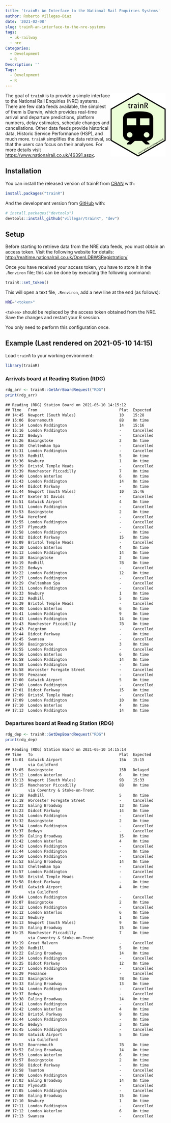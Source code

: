 ```yaml
---
title: 'trainR: An Interface to the National Rail Enquiries Systems'
author: Roberto Villegas-Diaz
date: '2021-02-08'
slug: trainR-an-interface-to-the-nre-systems
tags:
  - uk-railway
  - nre
Categories:
  - Development
  - R
Description: ''
Tags:
  - Development
  - R
---
```


<img src="https://raw.githubusercontent.com/villegar/trainR/main/inst/images/logo.png" alt="logo" align="right" height=200px/>

The goal of `trainR` is to provide a simple interface to the 
National Rail Enquiries (NRE) systems. There are few data feeds 
available, the simplest of them is Darwin, which provides real-time 
arrival and departure predictions, platform numbers, delay estimates, 
schedule changes and cancellations. Other data feeds provide historical 
data, Historic Service Performance (HSP), and much more. `trainR` 
simplifies the data retrieval, so that the users can focus on their 
analyses. For more details visit 
https://www.nationalrail.co.uk/46391.aspx.

## Installation

You can install the released version of trainR from [CRAN](https://CRAN.R-project.org) with:

``` r
install.packages("trainR")
```

And the development version from [GitHub](https://github.com/) with:

``` r
# install.packages("devtools")
devtools::install_github("villegar/trainR", "dev")
```

## Setup
Before starting to retrieve data from the NRE data feeds, you must obtain an access token. 
Visit the following website for details: http://realtime.nationalrail.co.uk/OpenLDBWSRegistration/

Once you have received your access token, you have to store it in the `.Renviron` file; this can be 
done by executing the following command:


```r
trainR::set_token()
```

This will open a text file, `.Renviron`, add a new line at the end (as follows):

```bash
NRE="<token>"
```

`<token>` should be replaced by the access token obtained from the NRE. Save the changes and restart 
your R session.

You only need to perform this configuration once.

## Example (Last rendered on 2021-05-10 14:15)

Load `trainR` to your working environment:

```r
library(trainR)
```

### Arrivals board at Reading Station (RDG)


```r
rdg_arr <- trainR::GetArrBoardRequest("RDG")
print(rdg_arr)
```

```
## Reading (RDG) Station Board on 2021-05-10 14:15:12
## Time   From                                    Plat  Expected
## 14:45  Newport (South Wales)                   10    15:28
## 15:06  Bournemouth                             8B    On time
## 15:14  London Paddington                       14    15:16
## 15:16  London Paddington                       -     Cancelled
## 15:22  Bedwyn                                  -     Cancelled
## 15:26  Basingstoke                             2     On time
## 15:30  Cheltenham Spa                          -     Cancelled
## 15:31  London Paddington                       -     Cancelled
## 15:33  Redhill                                 5     On time
## 15:36  Newbury                                 1     On time
## 15:39  Bristol Temple Meads                    -     Cancelled
## 15:39  Manchester Piccadilly                   7     On time
## 15:40  London Waterloo                         6     On time
## 15:43  London Paddington                       14    On time
## 15:44  Didcot Parkway                          -     On time
## 15:44  Newport (South Wales)                   10    15:46
## 15:47  Exeter St Davids                        -     Cancelled
## 15:51  Gatwick Airport                         4     On time
## 15:51  London Paddington                       -     Cancelled
## 15:53  Basingstoke                             2     On time
## 15:54  Hereford                                -     Cancelled
## 15:55  London Paddington                       -     Cancelled
## 15:57  Plymouth                                -     Cancelled
## 15:58  London Paddington                       -     On time
## 16:02  Didcot Parkway                          15    On time
## 16:09  Bristol Temple Meads                    -     Cancelled
## 16:10  London Waterloo                         4     On time
## 16:13  London Paddington                       14    On time
## 16:18  Basingstoke                             2     On time
## 16:19  Redhill                                 7B    On time
## 16:22  Bedwyn                                  -     Cancelled
## 16:22  London Paddington                       12    On time
## 16:27  London Paddington                       -     Cancelled
## 16:29  Cheltenham Spa                          -     Cancelled
## 16:31  London Paddington                       -     Cancelled
## 16:33  Newbury                                 1     On time
## 16:33  Redhill                                 5     On time
## 16:39  Bristol Temple Meads                    -     Cancelled
## 16:40  London Waterloo                         6     On time
## 16:41  London Paddington                       9     On time
## 16:43  London Paddington                       14    On time
## 16:43  Manchester Piccadilly                   7B    On time
## 16:43  Paignton                                -     Cancelled
## 16:44  Didcot Parkway                          -     On time
## 16:45  Swansea                                 -     Cancelled
## 16:50  Basingstoke                             3     On time
## 16:55  London Paddington                       -     Cancelled
## 16:56  London Waterloo                         6     On time
## 16:58  London Paddington                       14    On time
## 16:58  London Paddington                       -     On time
## 16:58  Worcester Foregate Street               -     Cancelled
## 16:59  Penzance                                -     Cancelled
## 17:00  Gatwick Airport                         5     On time
## 17:00  London Paddington                       -     Cancelled
## 17:01  Didcot Parkway                          15    On time
## 17:09  Bristol Temple Meads                    -     Cancelled
## 17:09  London Paddington                       10    On time
## 17:10  London Waterloo                         4     On time
## 17:13  London Paddington                       14    On time
```

### Departures board at Reading Station (RDG)


```r
rdg_dep <- trainR::GetDepBoardRequest("RDG")
print(rdg_dep)
```

```
## Reading (RDG) Station Board on 2021-05-10 14:15:14
## Time   To                                      Plat  Expected
## 15:01  Gatwick Airport                         15A   15:15
##        via Guildford                           
## 15:05  Basingstoke                             15B   Delayed
## 15:12  London Waterloo                         6     On time
## 15:13  Newport (South Wales)                   9B    15:33
## 15:15  Manchester Piccadilly                   8B    On time
##        via Coventry & Stoke-on-Trent           
## 15:18  Redhill                                 5     On time
## 15:18  Worcester Foregate Street               -     Cancelled
## 15:22  Ealing Broadway                         13    On time
## 15:23  Didcot Parkway                          14    On time
## 15:24  London Paddington                       -     Cancelled
## 15:32  Basingstoke                             2     On time
## 15:34  London Paddington                       -     Cancelled
## 15:37  Bedwyn                                  -     Cancelled
## 15:39  Ealing Broadway                         15    On time
## 15:42  London Waterloo                         4     On time
## 15:43  London Paddington                       -     Cancelled
## 15:44  London Paddington                       -     On time
## 15:50  London Paddington                       -     Cancelled
## 15:52  Ealing Broadway                         14    On time
## 15:53  Cheltenham Spa                          -     Cancelled
## 15:57  London Paddington                       -     Cancelled
## 15:58  Bristol Temple Meads                    -     Cancelled
## 15:58  Didcot Parkway                          -     On time
## 16:01  Gatwick Airport                         4     On time
##        via Guildford                           
## 16:04  London Paddington                       -     Cancelled
## 16:07  Basingstoke                             2     On time
## 16:12  London Paddington                       -     Cancelled
## 16:12  London Waterloo                         6     On time
## 16:12  Newbury                                 1     On time
## 16:13  Newport (South Wales)                   9     On time
## 16:15  Ealing Broadway                         15    On time
## 16:15  Manchester Piccadilly                   7     On time
##        via Coventry & Stoke-on-Trent           
## 16:19  Great Malvern                           -     Cancelled
## 16:20  Redhill                                 5     On time
## 16:22  Ealing Broadway                         14    On time
## 16:24  London Paddington                       -     Cancelled
## 16:25  Didcot Parkway                          12    On time
## 16:27  London Paddington                       -     Cancelled
## 16:29  Penzance                                -     Cancelled
## 16:33  Basingstoke                             7B    On time
## 16:33  Ealing Broadway                         13    On time
## 16:34  London Paddington                       -     Cancelled
## 16:37  Bedwyn                                  -     Cancelled
## 16:38  Ealing Broadway                         14    On time
## 16:41  London Paddington                       -     Cancelled
## 16:42  London Waterloo                         4     On time
## 16:43  Bristol Parkway                         9     On time
## 16:44  London Paddington                       -     On time
## 16:45  Bedwyn                                  3     On time
## 16:45  London Paddington                       -     Cancelled
## 16:50  Gatwick Airport                         5     On time
##        via Guildford                           
## 16:52  Bournemouth                             7B    On time
## 16:52  Ealing Broadway                         14    On time
## 16:53  London Waterloo                         6     On time
## 16:57  Basingstoke                             2     On time
## 16:58  Didcot Parkway                          -     On time
## 16:58  Taunton                                 -     Cancelled
## 17:00  London Paddington                       -     Cancelled
## 17:03  Ealing Broadway                         14    On time
## 17:03  Plymouth                                -     Cancelled
## 17:05  London Paddington                       -     Cancelled
## 17:06  Ealing Broadway                         15    On time
## 17:10  Newbury                                 1     On time
## 17:11  London Paddington                       -     Cancelled
## 17:12  London Waterloo                         6     On time
## 17:13  Swansea                                 -     Cancelled
```
